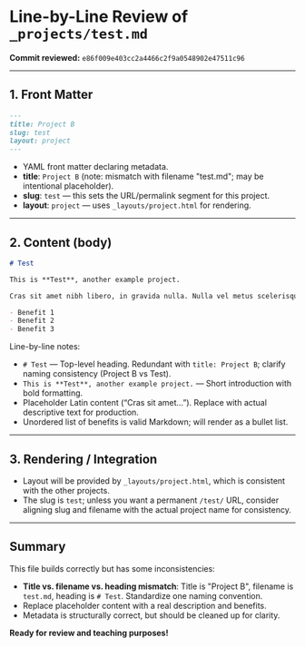 # Line-by-Line Review of `_projects/test.md`

**Commit reviewed:** `e86f009e403cc2a4466c2f9a0548902e47511c96`

---

## 1. Front Matter

```markdown
---
title: Project B
slug: test
layout: project
---
```
- YAML front matter declaring metadata.
- **title**: `Project B` (note: mismatch with filename "test.md"; may be intentional placeholder).
- **slug**: `test` — this sets the URL/permalink segment for this project.
- **layout**: `project` — uses `_layouts/project.html` for rendering.

---

## 2. Content (body)

```markdown
# Test

This is **Test**, another example project.

Cras sit amet nibh libero, in gravida nulla. Nulla vel metus scelerisque ante sollicitudin.

- Benefit 1
- Benefit 2
- Benefit 3
```

Line-by-line notes:
- `# Test` — Top-level heading. Redundant with `title: Project B`; clarify naming consistency (Project B vs Test).
- `This is **Test**, another example project.` — Short introduction with bold formatting.
- Placeholder Latin content (“Cras sit amet…”). Replace with actual descriptive text for production.
- Unordered list of benefits is valid Markdown; will render as a bullet list.

---

## 3. Rendering / Integration

- Layout will be provided by `_layouts/project.html`, which is consistent with the other projects.
- The slug is `test`; unless you want a permanent `/test/` URL, consider aligning slug and filename with the actual project name for consistency.

---

## Summary

This file builds correctly but has some inconsistencies:
- **Title vs. filename vs. heading mismatch**: Title is "Project B", filename is `test.md`, heading is `# Test`. Standardize one naming convention.
- Replace placeholder content with a real description and benefits.
- Metadata is structurally correct, but should be cleaned up for clarity.

**Ready for review and teaching purposes!**
